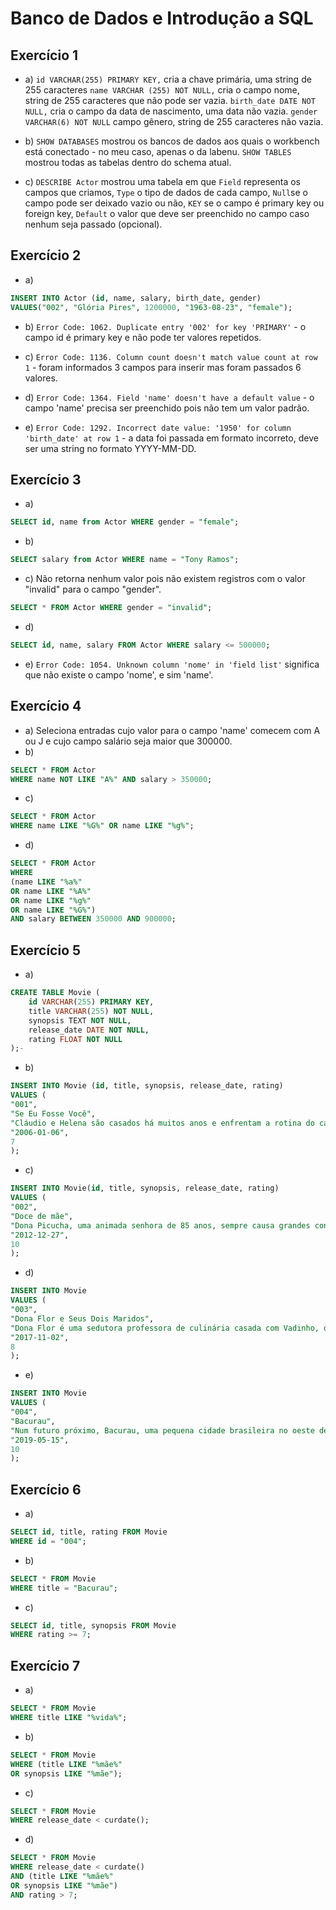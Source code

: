 # Banco de Dados e Introdução a SQL

## Exercício 1
- a) `id VARCHAR(255) PRIMARY KEY,` cria a chave primária, uma string de 255 caracteres
`name VARCHAR (255) NOT NULL,` cria o campo nome, string de 255 caracteres que não pode ser vazia.
`birth_date DATE NOT NULL,` cria o campo da data de nascimento, uma data não vazia.
`gender VARCHAR(6) NOT NULL` campo gênero, string de 255 caracteres não vazia.

- b) `SHOW DATABASES` mostrou os bancos de dados aos quais o workbench está conectado - no meu caso, apenas o da labenu. `SHOW TABLES` mostrou todas as tabelas dentro do schema atual.
- c) `DESCRIBE Actor` mostrou uma tabela em que `Field` representa os campos que criamos, `Type` o tipo de dados de cada campo, `Null`se o campo pode ser deixado vazio ou não, `KEY` se o campo é primary key ou foreign key, `Default` o valor que deve ser preenchido no campo caso nenhum seja passado (opcional).

## Exercício 2
- a) 
```sql
INSERT INTO Actor (id, name, salary, birth_date, gender)
VALUES("002", "Glória Pires", 1200000, "1963-08-23", "female");
```
- b) `Error Code: 1062. Duplicate entry '002' for key 'PRIMARY'` - o campo id é primary key e não pode ter valores repetidos.

- c) `Error Code: 1136. Column count doesn't match value count at row 1` - foram informados 3 campos para inserir mas foram passados 6 valores.
- d) `Error Code: 1364. Field 'name' doesn't have a default value` - o campo 'name' precisa ser preenchido pois não tem um valor padrão.
- e) `Error Code: 1292. Incorrect date value: '1950' for column 'birth_date' at row 1` - a data foi passada em formato incorreto, deve ser uma string no formato YYYY-MM-DD.

## Exercício 3
- a) 
```sql
SELECT id, name from Actor WHERE gender = "female";
```
- b)
```sql
SELECT salary from Actor WHERE name = "Tony Ramos";
```
- c) Não retorna nenhum valor pois não existem registros com o valor "invalid" para o campo "gender".

```sql
SELECT * FROM Actor WHERE gender = "invalid";
```
- d) 
```sql
SELECT id, name, salary FROM Actor WHERE salary <= 500000;
```

- e) `Error Code: 1054. Unknown column 'nome' in 'field list'` significa que não existe o campo 'nome', e sim 'name'.

## Exercício 4
- a) Seleciona entradas cujo valor para o campo 'name' comecem com A ou J e cujo campo salário seja maior que 300000.
- b)

```sql
SELECT * FROM Actor
WHERE name NOT LIKE "A%" AND salary > 350000;
```
- c)
```sql
SELECT * FROM Actor
WHERE name LIKE "%G%" OR name LIKE "%g%"; 
```

- d)
```sql
SELECT * FROM Actor
WHERE
(name LIKE "%a%" 
OR name LIKE "%A%" 
OR name LIKE "%g%"
OR name LIKE "%G%")
AND salary BETWEEN 350000 AND 900000;
```


## Exercício 5
- a) 
```sql
CREATE TABLE Movie (
	id VARCHAR(255) PRIMARY KEY,
    title VARCHAR(255) NOT NULL,
    synopsis TEXT NOT NULL,
    release_date DATE NOT NULL,
    rating FLOAT NOT NULL
);-
```

- b) 
```sql
INSERT INTO Movie (id, title, synopsis, release_date, rating) 
VALUES (
"001", 
"Se Eu Fosse Você", 
"Cláudio e Helena são casados há muitos anos e enfrentam a rotina do casamento. Um dia eles são atingidos por um fenômeno inexplicável e trocam de corpos",
"2006-01-06",
7
);
```

- c) 
```sql
INSERT INTO Movie(id, title, synopsis, release_date, rating)
VALUES (
"002",
"Doce de mãe",
"Dona Picucha, uma animada senhora de 85 anos, sempre causa grandes confusões. A vida dela e dos seus quatro filhos sofre uma reviravolta depois que Zaida, empregada e amiga de Dona Picucha, anuncia que vai se casar e não poderá mais morar com ela",
"2012-12-27",
10
);

```

- d)
```sql
INSERT INTO Movie
VALUES (
"003",
"Dona Flor e Seus Dois Maridos",
"Dona Flor é uma sedutora professora de culinária casada com Vadinho, que só quer saber de farras e jogatina nas boates. A vida de abusos acaba por acarretar sua morte precoce.",
"2017-11-02",
8
);
```

- e)
```sql
INSERT INTO Movie
VALUES (
"004",
"Bacurau",
"Num futuro próximo, Bacurau, uma pequena cidade brasileira no oeste de Pernambuco, lamenta a perda de sua matriarca, Carmelita (Lia de Itamaracá), que viveu até os 94 anos. Dias depois, seus habitantes aos poucos percebem algo estranho acontecer na região: enquanto drones passeiam pelos céus, estrangeiros chegam pela primeira vez na cidade com planos de exterminar toda a população ali residente, carros são atingidos por tiros e cadáveres começam a aparecer. Os habitantes chegam à conclusão de que estão sendo atacados. Resta identificar o inimigo e criar coletivamente um meio de defesa.",
"2019-05-15",
10
);
```

## Exercício 6
- a)
```sql
SELECT id, title, rating FROM Movie
WHERE id = "004";
```
- b)
```sql
SELECT * FROM Movie
WHERE title = "Bacurau";
```
- c)
```sql
SELECT id, title, synopsis FROM Movie
WHERE rating >= 7;
```

## Exercício 7
- a)
```sql
SELECT * FROM Movie
WHERE title LIKE "%vida%";
```

- b)
```sql
SELECT * FROM Movie
WHERE (title LIKE "%mãe%"
OR synopsis LIKE "%mãe");
```

- c)
```sql
SELECT * FROM Movie
WHERE release_date < curdate();
```

- d)
```sql
SELECT * FROM Movie
WHERE release_date < curdate()
AND (title LIKE "%mãe%"
OR synopsis LIKE "%mãe")
AND rating > 7;
```